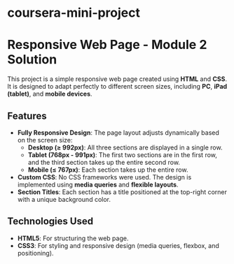 # coursera-mini-project
# Responsive Web Page - Module 2 Solution

This project is a simple responsive web page created using **HTML** and **CSS**. It is designed to adapt perfectly to different screen sizes, including **PC**, **iPad (tablet)**, and **mobile devices**.

## Features

- **Fully Responsive Design**: The page layout adjusts dynamically based on the screen size:
  - **Desktop (≥ 992px)**: All three sections are displayed in a single row.
  - **Tablet (768px - 991px)**: The first two sections are in the first row, and the third section takes up the entire second row.
  - **Mobile (≤ 767px)**: Each section takes up the entire row.
- **Custom CSS**: No CSS frameworks were used. The design is implemented using **media queries** and **flexible layouts**.
- **Section Titles**: Each section has a title positioned at the top-right corner with a unique background color.

## Technologies Used

- **HTML5**: For structuring the web page.
- **CSS3**: For styling and responsive design (media queries, flexbox, and positioning).


